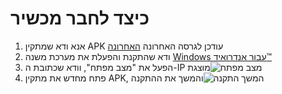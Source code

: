# כיצד לחבר מכשיר
1. אנא ודא שמתקין APK עודכן לגרסה האחרונה [ האחרונה](https://www.microsoft.com/store/productId/9P2JFQ43FPPG "APK Installer")
2. ודא שהתקנת והפעלת את מערכת משנה [Windows עבור אנדרואיד™](https://www.microsoft.com/store/productId/9P3395VX91NR)
3. הפעל את "מצב מפתח", וודא שכתובת ה-IP מוצגת![מצב מפתח](https://raw.githubusercontent.com/Paving-Base/APK-Installer/screenshots/Documents/Tutorials/How%20To%20Connect%20WSA/Images/Snipaste_2022-10-02_19-02-09.png)
4. פתח מחדש את מתקין APK, והמשך את ההתקנה![המשך התקנה](https://raw.githubusercontent.com/Paving-Base/APK-Installer/screenshots/Documents/Tutorials/How%20To%20Connect%20WSA/Images/Snipaste_2022-10-02_17-34-04.png)
